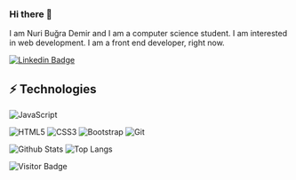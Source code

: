 ### Hi there 👋

<!--
**nuribugra/nuribugra** is a ✨ _special_ ✨ repository because its `README.md` (this file) appears on your GitHub profile.

Here are some ideas to get you started:

- 🔭 I’m currently working on ...
- 🌱 I’m currently learning ...
- 👯 I’m looking to collaborate on ...
- 🤔 I’m looking for help with ...
- 💬 Ask me about ...
- 📫 How to reach me: ...
- 😄 Pronouns: ...
- ⚡ Fun fact: ...
-->


I am Nuri Buğra Demir and I am a computer science student. I am interested in web development. I am a front end developer, right now.

[![Linkedin Badge](https://img.shields.io/badge/-nuribugra-blue?style=flat-square&logo=Linkedin&logoColor=white&link=https://www.linkedin.com/in/nuri-bu%C4%9Fra-demir-949aa4201/)](https://www.linkedin.com/in/nuri-bu%C4%9Fra-demir-949aa4201/)


## ⚡ Technologies

![JavaScript](https://img.shields.io/badge/-JavaScript-black?style=flat-square&logo=javascript)
<!-- ![React](https://img.shields.io/badge/-React-black?style=flat-square&logo=react) -->
![HTML5](https://img.shields.io/badge/-HTML5-E34F26?style=flat-square&logo=html5&logoColor=white)
![CSS3](https://img.shields.io/badge/-CSS3-1572B6?style=flat-square&logo=css3)
![Bootstrap](https://img.shields.io/badge/-Bootstrap-563D7C?style=flat-square&logo=bootstrap)
![Git](https://img.shields.io/badge/-Git-black?style=flat-square&logo=git)

![Github Stats](https://github-readme-stats.vercel.app/api?username=nuribugra&count_private=true&show_icons=true&include_all_commits=true)
![Top Langs](https://github-readme-stats.vercel.app/api/top-langs/?username=nuribugra&hide=TeX&layout=compact)

![Visitor Badge](https://visitor-badge.laobi.icu/badge?page_id=nuribugra.nuribugra)
